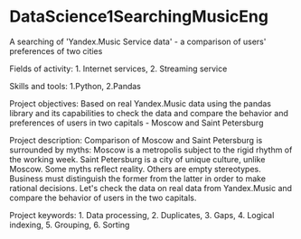# DataScience1SearchingMusicEng

A searching of 'Yandex.Music Service data' - a comparison of users' preferences of two cities

Fields of activity: 1. Internet services, 2. Streaming service

Skills and tools: 1.Python, 2.Pandas

Project objectives: Based on real Yandex.Music data using the pandas library and its capabilities to check the data and compare the behavior and preferences of users in two capitals - Moscow and Saint Petersburg

Project description: Comparison of Moscow and Saint Petersburg is surrounded by myths: Moscow is a metropolis subject to the rigid rhythm of the working week. Saint Petersburg is a city of unique culture, unlike Moscow. Some myths reflect reality. Others are empty stereotypes. Business must distinguish the former from the latter in order to make rational decisions. Let's check the data on real data from Yandex.Music and compare the behavior of users in the two capitals.

Project keywords: 1. Data processing, 2. Duplicates, 3. Gaps, 4. Logical indexing, 5. Grouping, 6. Sorting
